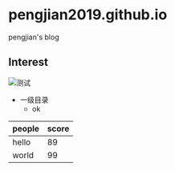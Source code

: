 # pengjian2019.github.io

pengjian's blog


## Interest

![测试](https://www.baidu.com/img/bd_logo1.png "测试")

* 一级目录
  * ok
  
| people | score |
| ----- | ---- |
| hello | 89 |
| world | 99 |
